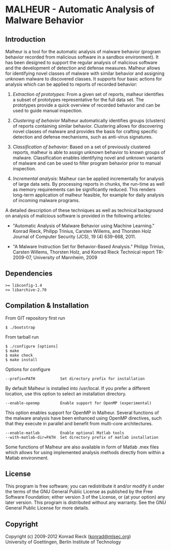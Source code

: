 
MALHEUR - Automatic Analysis of Malware Behavior
==
 
Introduction 
--

Malheur is a tool for the automatic analysis of malware behavior (program
behavior recorded from malicious software in a sandbox environment).  It
has been designed to support the regular analysis of malicious software and
the development of detection and defense measures.  Malheur allows for
identifying novel classes of malware with similar behavior and assigning
unknown malware to discovered classes.  It supports four basic actions for
analysis which can be applied to reports of recorded behavior:

1. *Extraction of prototypes:*
    From a given set of reports, malheur identifies a subset of
    prototypes representative for the full data set. The prototypes
    provide a quick overview of recorded behavior and can be used to
    guide manual inspection.

2. *Clustering of behavior* 
    Malheur automatically identifies groups (clusters) of reports
    containing similar behavior. Clustering allows for discovering novel
    classes of malware and provides the basis for crafting specific
    detection and defense mechanisms, such as anti-virus signatures.

3. *Classification of behavior:* 
    Based on a set of previously clustered reports, malheur is able to
    assign unknown behavior to known groups of malware. Classification
    enables identifying novel and unknown variants of malware and can be
    used to filter program behavior prior to manual inspection.

4. *Incremental analysis:* 
    Malheur can be applied incrementally for analysis of large data
    sets. By processing reports in chunks, the run-time as well as
    memory requirements can be significantly reduced. This renders
    long-term application of malheur feasible, for example for daily
    analysis of incoming malware programs.

A detailed description of these techniques as well as technical
background on analysis of malicious software is provided in the
following articles:

+ "Automatic Analysis of Malware Behavior using Machine Learning."
  Konrad Rieck, Philipp Trinius, Carsten Willems, and Thorsten Holz
  Journal of Computer Security (JCS), 19 (4) 639-668, 2011.

+ "A Malware Instruction Set for Behavior-Based Analysis."
  Philipp Trinius, Carsten Willems, Thorsten Holz, and Konrad Rieck 
  Technical report TR-2009-07, University of Mannheim, 2009

Dependencies
--
    >= libconfig-1.4
    >= libarchive-2.70

Compilation & Installation
--

From GIT repository first run

    $ ./bootstrap

From tarball run

    $ ./configure [options]
    $ make
    $ make check
    $ make install

Options for configure

    --prefix=PATH           Set directory prefix for installation

By default Malheur is installed into /usr/local. If you prefer
a different location, use this option to select an installation
directory.

    --enable-openmp         Enable support for OpenMP (experimental)
    
This option enables support for OpenMP in Malheur. Several
functions of the malware analysis have been enhanced using
OpenMP directives, such that they execute in parallel and
benefit from multi-core architectures.

    --enable-matlab         Enable optional Matlab tools
    --with-matlab-dir=PATH  Set directory prefix of matlab installation

Some functions of Malheur are also available in form of Matlab
.mex files which allows for using implemented analysis
methods directly from within a Matlab environment.

License
--

This program is free software; you can redistribute it and/or modify
it under the terms of the GNU General Public License as published by
the Free Software Foundation; either version 3 of the License, or
(at your option) any later version.  This program is distributed
without any warranty. See the GNU General Public License for more
details.

Copyright
--

Copyright (c) 2009-2012 Konrad Rieck (konrad@mlsec.org)   
University of Goettingen, Berlin Institute of Technology

